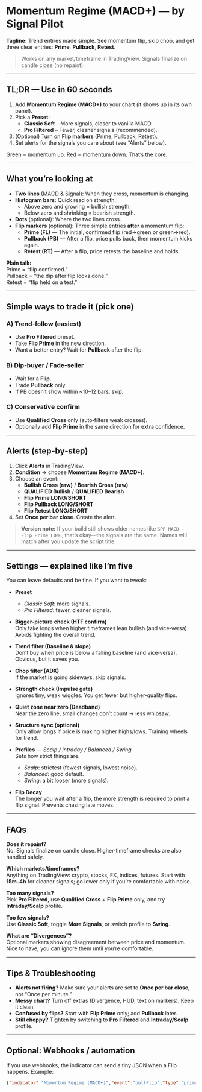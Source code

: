 # Momentum Regime (MACD+) — by Signal Pilot
**Tagline:** Trend entries made simple. See momentum flip, skip chop, and get three clear entries: **Prime**, **Pullback**, **Retest**.

> Works on any market/timeframe in TradingView. Signals finalize on candle close (no repaint).

---

## TL;DR — Use in 60 seconds
1. Add **Momentum Regime (MACD+)** to your chart (it shows up in its own panel).
2. Pick a **Preset**:
   - **Classic Soft** – More signals, closer to vanilla MACD.
   - **Pro Filtered** – Fewer, cleaner signals (recommended).
3. (Optional) Turn on **Flip markers** (Prime, Pullback, Retest).
4. Set alerts for the signals you care about (see “Alerts” below).

Green = momentum up. Red = momentum down. That’s the core.

---

## What you’re looking at
- **Two lines** (MACD & Signal): When they cross, momentum is changing.
- **Histogram bars**: Quick read on strength.  
  - Above zero and growing = bullish strength.  
  - Below zero and shrinking = bearish strength.
- **Dots** (optional): Where the two lines cross.
- **Flip markers** (optional): Three simple entries **after** a momentum flip:
  - **Prime (FL)** — The initial, confirmed flip (red→green or green→red).
  - **Pullback (PB)** — After a flip, price pulls back, then momentum kicks again.
  - **Retest (RT)** — After a flip, price retests the baseline and holds.

**Plain talk:**  
Prime = “flip confirmed.”  
Pullback = “the dip after flip looks done.”  
Retest = “flip held on a test.”

---

## Simple ways to trade it (pick one)
### A) Trend‑follow (easiest)
- Use **Pro Filtered** preset.  
- Take **Flip Prime** in the new direction.  
- Want a better entry? Wait for **Pullback** after the flip.

### B) Dip‑buyer / Fade‑seller
- Wait for a **Flip**.  
- Trade **Pullback** only.  
- If PB doesn’t show within ~10–12 bars, skip.

### C) Conservative confirm
- Use **Qualified Cross** only (auto‑filters weak crosses).  
- Optionally add **Flip Prime** in the same direction for extra confidence.

---

## Alerts (step‑by‑step)
1. Click **Alerts** in TradingView.  
2. **Condition** → choose **Momentum Regime (MACD+)**.  
3. Choose an event:
   - **Bullish Cross (raw)** / **Bearish Cross (raw)**
   - **QUALIFIED Bullish** / **QUALIFIED Bearish**
   - **Flip Prime LONG/SHORT**
   - **Flip Pullback LONG/SHORT**
   - **Flip Retest LONG/SHORT**
4. Set **Once per bar close**. Create the alert.

> **Version note:** If your build still shows older names like `SPP MACD - Flip Prime LONG`, that’s okay—the signals are the same. Names will match after you update the script title.

---

## Settings — explained like I’m five
You can leave defaults and be fine. If you want to tweak:

- **Preset**  
  - *Classic Soft*: more signals.  
  - *Pro Filtered*: fewer, cleaner signals.

- **Bigger‑picture check (HTF confirm)**  
  Only take longs when higher timeframes lean bullish (and vice‑versa). Avoids fighting the overall trend.

- **Trend filter (Baseline & slope)**  
  Don’t buy when price is below a falling baseline (and vice‑versa). Obvious, but it saves you.

- **Chop filter (ADX)**  
  If the market is going sideways, skip signals.

- **Strength check (Impulse gate)**  
  Ignores tiny, weak wiggles. You get fewer but higher‑quality flips.

- **Quiet zone near zero (Deadband)**  
  Near the zero line, small changes don’t count → less whipsaw.

- **Structure sync (optional)**  
  Only allow longs if price is making higher highs/lows. Training wheels for trend.

- **Profiles** — *Scalp / Intraday / Balanced / Swing*  
  Sets how strict things are.  
  - *Scalp*: strictest (fewest signals, lowest noise).  
  - *Balanced*: good default.  
  - *Swing*: a bit looser (more signals).

- **Flip Decay**  
  The longer you wait after a flip, the more strength is required to print a flip signal. Prevents chasing late moves.

---

## FAQs
**Does it repaint?**  
No. Signals finalize on candle close. Higher‑timeframe checks are also handled safely.

**Which markets/timeframes?**  
Anything on TradingView: crypto, stocks, FX, indices, futures. Start with **15m–4h** for cleaner signals; go lower only if you’re comfortable with noise.

**Too many signals?**  
Pick **Pro Filtered**, use **Qualified Cross** + **Flip Prime** only, and try **Intraday/Scalp** profile.

**Too few signals?**  
Use **Classic Soft**, toggle **More Signals**, or switch profile to **Swing**.

**What are “Divergences”?**  
Optional markers showing disagreement between price and momentum. Nice to have; you can ignore them until you’re comfortable.

---

## Tips & Troubleshooting
- **Alerts not firing?** Make sure your alerts are set to **Once per bar close**, not “Once per minute.”  
- **Messy chart?** Turn off extras (Divergence, HUD, text on markers). Keep it clean.  
- **Confused by flips?** Start with **Flip Prime** only; add **Pullback** later.  
- **Still choppy?** Tighten by switching to **Pro Filtered** and **Intraday/Scalp** profile.

---

## Optional: Webhooks / automation
If you use webhooks, the indicator can send a tiny JSON when a Flip happens. Example:
```json
{"indicator":"Momentum Regime (MACD+)","event":"bullFlip","type":"prime","symbol":"BINANCE:BTCUSDT","tf":"15"}
